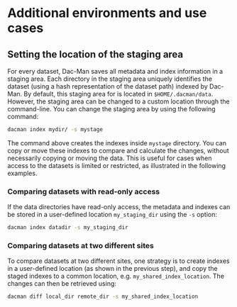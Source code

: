 # Additional environments and use cases

## Setting the location of the staging area

For every dataset, Dac-Man saves all metadata and index information in a staging area.
Each directory in the staging area uniquely identifies the dataset (using a hash representation of the dataset path) indexed by Dac-Man.
By default, this staging area for is located in `$HOME/.dacman/data`.
However, the staging area can be changed to a custom location through
the command-line.
You can change the staging area by using the following command:

```sh
dacman index mydir/ -s mystage
```

The command above creates the indexes inside `mystage` directory.
You can copy or move these indexes to compare and calculate the changes,
without necessarily copying or moving the data.
This is useful for cases when access to the datasets is limited or restricted, as illustrated in the following examples.

### Comparing datasets with read-only access

If the data directories have read-only access,
the metadata and indexes can be stored in a user-defined location `my_staging_dir` using the `-s` option:

```sh
dacman index datadir -s my_staging_dir
```

### Comparing datasets at two different sites

To compare datasets at two different sites,
one strategy is to create indexes in a user-defined location (as shown in the previous step),
and copy the staged indexes to a common location, e.g. `my_shared_index_location`.
The changes can then be retrieved using:

```sh
dacman diff local_dir remote_dir -s my_shared_index_location
```
